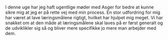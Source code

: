 I denne uge har jeg haft ugentlige møder med Asger for bedre at kunne sikre mig at jeg er på rette vej med min process. 
En stor udfordring for mig har været at lave læringsmålene rigtigt, hvilket har hjulpet mig meget. 
Vi har snakket om at den måde at læringsmålene skal laves på er først generalt og de udviklikler sig så 
og bliver mere specifikke jo mere man arbejder med dem. 
